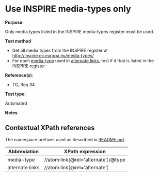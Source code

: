 # Use INSPIRE media-types only

**Purpose**: 

Only media types listed in the INSPIRE media-types register must be used.

**Test method**

* Get all media types from the INSPIRE register at http://inspire.ec.europa.eu/media-types/
* For each [media-type](#mediatypes) used in [alternate links](#alternatelinks), test if it that is listed in the INSPIRE register

**Reference(s)**: 

* TG, Req 34

**Test type**: 

Automated

**Notes**

## Contextual XPath references

The namespace prefixes used as described in [README.md](README.md#namespaces).

Abbreviation                                               |  XPath expression
---------------------------------------------------------- | -------------------------------------------------------------------------
media-type <a name="mediatype"></a> | //atom:link[@rel='alternate']/@type
alternate links <a name="alternatelinks"></a> | //atom:link[@rel='alternate']